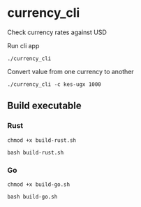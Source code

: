 # currency_cli

Check currency rates against USD

Run cli app

```
./currency_cli
```

Convert value from one currency to another

```
./currency_cli -c kes-ugx 1000
```

## Build executable

### Rust

```shell
chmod +x build-rust.sh
```

```shell
bash build-rust.sh
```

### Go

```shell
chmod +x build-go.sh
```

```shell
bash build-go.sh
```
